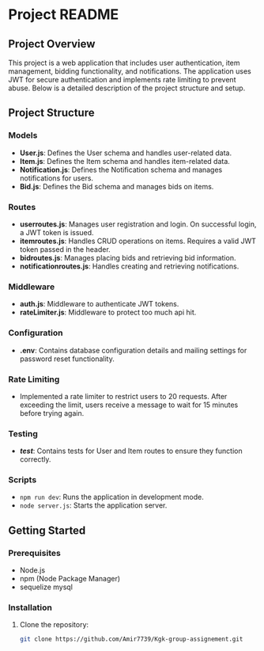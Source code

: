 # Project README

## Project Overview

This project is a web application that includes user authentication, item management, bidding functionality, and notifications. The application uses JWT for secure authentication and implements rate limiting to prevent abuse. Below is a detailed description of the project structure and setup.

## Project Structure

### Models
- **User.js**: Defines the User schema and handles user-related data.
- **Item.js**: Defines the Item schema and handles item-related data.
- **Notification.js**: Defines the Notification schema and manages notifications for users.
- **Bid.js**: Defines the Bid schema and manages bids on items.

### Routes
- **userroutes.js**: Manages user registration and login. On successful login, a JWT token is issued.
- **itemroutes.js**: Handles CRUD operations on items. Requires a valid JWT token passed in the header.
- **bidroutes.js**: Manages placing bids and retrieving bid information.
- **notificationroutes.js**: Handles creating and retrieving notifications.

### Middleware
- **auth.js**: Middleware to authenticate JWT tokens.
- **rateLimiter.js**: Middleware to protect too much api hit.
### Configuration
- **.env**: Contains database configuration details and mailing settings for password reset functionality.

### Rate Limiting
- Implemented a rate limiter to restrict users to 20 requests. After exceeding the limit, users receive a message to wait for 15 minutes before trying again.

### Testing
- **_test_**: Contains tests for User and Item routes to ensure they function correctly.

### Scripts
- `npm run dev`: Runs the application in development mode.
- `node server.js`: Starts the application server.

## Getting Started

### Prerequisites
- Node.js
- npm (Node Package Manager)
- sequelize mysql

### Installation

1. Clone the repository:
   ```sh
   git clone https://github.com/Amir7739/Kgk-group-assignement.git
